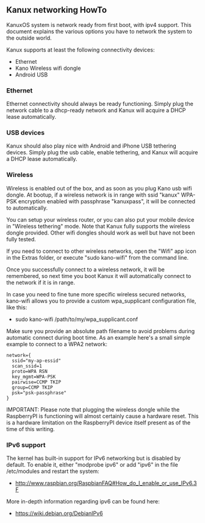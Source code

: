 ## Kanux networking HowTo

KanuxOS system is network ready from first boot, with ipv4 support.
This document explains the various options you have to network the system
to the outside world.

Kanux supports at least the following connectivity devices:

- Ethernet
- Kano Wireless wifi dongle 
- Android  USB 

### Ethernet

Ethernet connectivity should always be ready functioning. Simply plug the network cable
to a dhcp-ready network and Kanux will acquire a DHCP lease automatically.

### USB devices

Kanux should also play nice with Android and iPhone USB tethering devices.
Simply plug the usb cable, enable tethering, and Kanux will acquire a DHCP lease automatically.

### Wireless

Wireless is enabled out of the box, and as soon as you plug Kano usb wifi dongle.
At bootup, if a wireless network is in range with ssid "kanux"
WPA-PSK encryption enabled with passphrase "kanuxpass", it will
be connected to automatically. 

You can setup your wireless router, or you can also put your mobile device
in "Wireless tethering" mode. Note that Kanux fully supports the wireless dongle
provided. Other wifi dongles should work as well but have not been fully tested.

If you need to connect to other wireless networks, open the "Wifi" app icon
in the Extras folder, or execute "sudo kano-wifi" from the command line.

Once you successfully connect to a wireless network, it will be remembered,
so next time you boot Kanux it will automatically connect to the network
if it is in range.

In case you need to fine tune more specific wireless secured networks,
kano-wifi allows you to provide a custom wpa_supplicant configuration file, 
like this:

 * sudo kano-wifi /path/to/my/wpa_supplicant.conf

Make sure you provide an absolute path filename to avoid problems during
automatic connect during boot time. As an example here's a small simple example
to connect to a WPA2 network:

```
network={
  ssid="my-ap-essid"
  scan_ssid=1
  proto=WPA RSN
  key_mgmt=WPA-PSK
  pairwise=CCMP TKIP
  group=CCMP TKIP
  psk="psk-passphrase"
}
```

IMPORTANT: Please note that plugging the wireless dongle while the RaspberryPI
is functioning will almost certainly cause a hardware reset. This is a
hardware limitation on the RaspberryPI device itself present as of the time
of this writing.

### IPv6 support

The kernel has built-in support for IPv6 networking but is disabled by default.
To enable it, either "modprobe ipv6" or add "ipv6" in the file /etc/modules
and restart the system:

- http://www.raspbian.org/RaspbianFAQ#How_do_I_enable_or_use_IPv6.3F

More in-depth information regarding ipv6 can be found here:

- https://wiki.debian.org/DebianIPv6
